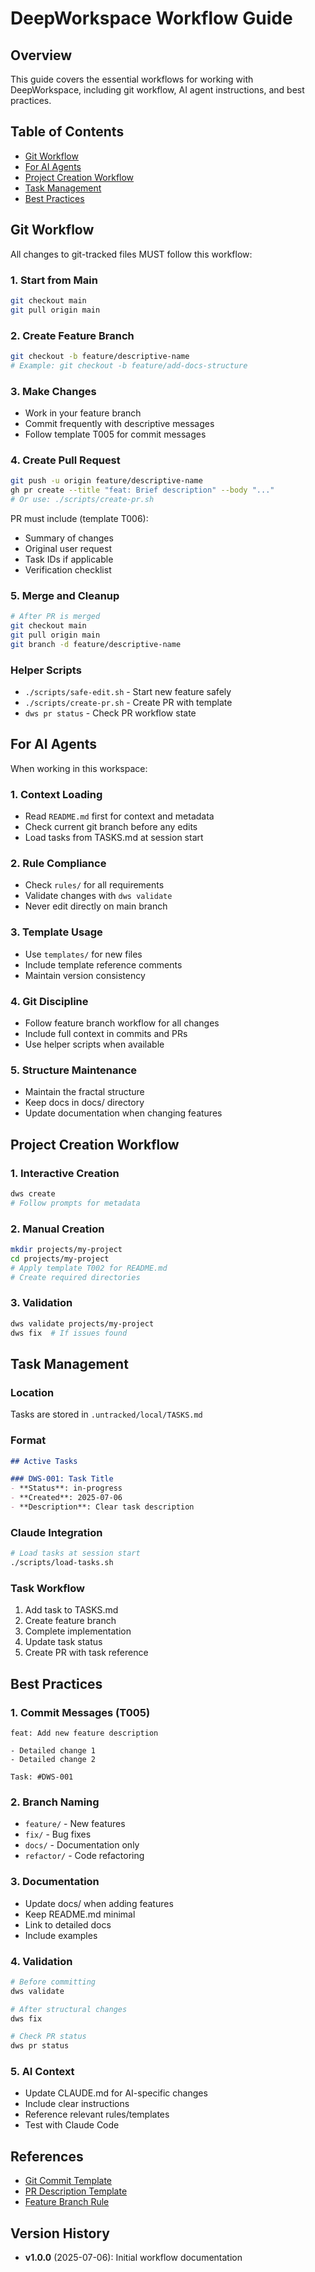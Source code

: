 # DeepWorkspace Workflow Guide

<!-- This file follows template @templates/T008 -->

## Overview

This guide covers the essential workflows for working with DeepWorkspace, including git workflow, AI agent instructions, and best practices.

## Table of Contents

- [Git Workflow](#git-workflow)
- [For AI Agents](#for-ai-agents)
- [Project Creation Workflow](#project-creation-workflow)
- [Task Management](#task-management)
- [Best Practices](#best-practices)

## Git Workflow

All changes to git-tracked files MUST follow this workflow:

### 1. Start from Main
```bash
git checkout main
git pull origin main
```

### 2. Create Feature Branch
```bash
git checkout -b feature/descriptive-name
# Example: git checkout -b feature/add-docs-structure
```

### 3. Make Changes
- Work in your feature branch
- Commit frequently with descriptive messages
- Follow template T005 for commit messages

### 4. Create Pull Request
```bash
git push -u origin feature/descriptive-name
gh pr create --title "feat: Brief description" --body "..."
# Or use: ./scripts/create-pr.sh
```

PR must include (template T006):
- Summary of changes
- Original user request
- Task IDs if applicable
- Verification checklist

### 5. Merge and Cleanup
```bash
# After PR is merged
git checkout main
git pull origin main
git branch -d feature/descriptive-name
```

### Helper Scripts

- `./scripts/safe-edit.sh` - Start new feature safely
- `./scripts/create-pr.sh` - Create PR with template
- `dws pr status` - Check PR workflow state

## For AI Agents

When working in this workspace:

### 1. Context Loading
- Read `README.md` first for context and metadata
- Check current git branch before any edits
- Load tasks from TASKS.md at session start

### 2. Rule Compliance
- Check `rules/` for all requirements
- Validate changes with `dws validate`
- Never edit directly on main branch

### 3. Template Usage
- Use `templates/` for new files
- Include template reference comments
- Maintain version consistency

### 4. Git Discipline
- Follow feature branch workflow for all changes
- Include full context in commits and PRs
- Use helper scripts when available

### 5. Structure Maintenance
- Maintain the fractal structure
- Keep docs in docs/ directory
- Update documentation when changing features

## Project Creation Workflow

### 1. Interactive Creation
```bash
dws create
# Follow prompts for metadata
```

### 2. Manual Creation
```bash
mkdir projects/my-project
cd projects/my-project
# Apply template T002 for README.md
# Create required directories
```

### 3. Validation
```bash
dws validate projects/my-project
dws fix  # If issues found
```

## Task Management

### Location
Tasks are stored in `.untracked/local/TASKS.md`

### Format
```markdown
## Active Tasks

### DWS-001: Task Title
- **Status**: in-progress
- **Created**: 2025-07-06
- **Description**: Clear task description
```

### Claude Integration
```bash
# Load tasks at session start
./scripts/load-tasks.sh
```

### Task Workflow
1. Add task to TASKS.md
2. Create feature branch
3. Complete implementation
4. Update task status
5. Create PR with task reference

## Best Practices

### 1. Commit Messages (T005)
```
feat: Add new feature description

- Detailed change 1
- Detailed change 2

Task: #DWS-001
```

### 2. Branch Naming
- `feature/` - New features
- `fix/` - Bug fixes
- `docs/` - Documentation only
- `refactor/` - Code refactoring

### 3. Documentation
- Update docs/ when adding features
- Keep README.md minimal
- Link to detailed docs
- Include examples

### 4. Validation
```bash
# Before committing
dws validate

# After structural changes
dws fix

# Check PR status
dws pr status
```

### 5. AI Context
- Update CLAUDE.md for AI-specific changes
- Include clear instructions
- Reference relevant rules/templates
- Test with Claude Code

## References

- [Git Commit Template](../templates/T005-git-commit.yaml)
- [PR Description Template](../templates/T006-pr-description.yaml)
- [Feature Branch Rule](../rules/R006-feature-branch-workflow.yaml)

## Version History

- **v1.0.0** (2025-07-06): Initial workflow documentation